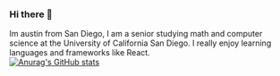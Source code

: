 ### Hi there 👋

Im austin from San Diego, I am a senior studying math and computer science at the University of California San Diego. I really enjoy learning languages and frameworks 
like React.   
[![Anurag's GitHub stats](https://github-readme-stats.vercel.app/api?username=asmarking)](https://github.com/anuraghazra/github-readme-stats)
